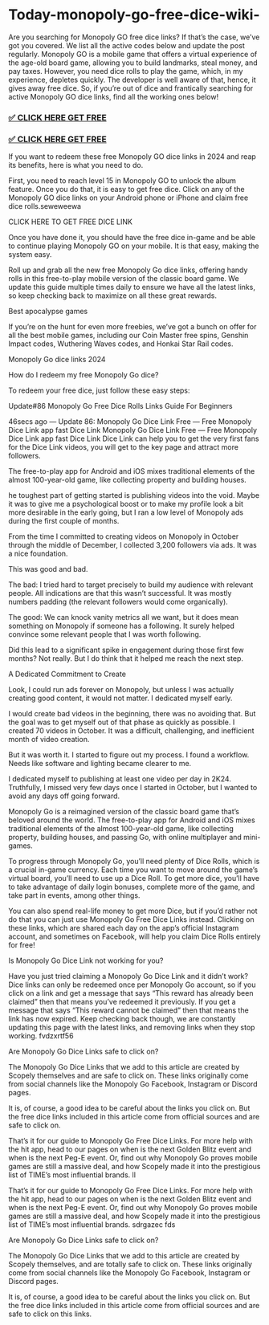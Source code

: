 # Today-monopoly-go-free-dice-wiki-
Are you searching for Monopoly GO free dice links? If that’s the case, we’ve got you covered. We list all the active codes below and update the post regularly. Monopoly GO is a mobile game that offers a virtual experience of the age-old board game, allowing you to build landmarks, steal money, and pay taxes. However, you need dice rolls to play the game, which, in my experience, depletes quickly. The developer is well aware of that, hence, it gives away free dice. So, if you’re out of dice and frantically searching for active Monopoly GO dice links, find all the working ones below!


### [✅ CLICK HERE GET FREE](https://rnap.xyz/monopoly/)

### [✅ CLICK HERE GET FREE](https://rnap.xyz/monopoly/)


If you want to redeem these free Monopoly GO dice links in 2024 and reap its benefits, here is what you need to do.

First, you need to reach level 15 in Monopoly GO to unlock the album feature. Once you do that, it is easy to get free dice. Click on any of the Monopoly GO dice links on your Android phone or iPhone and claim free dice rolls.seweweewa

CLICK HERE TO GET FREE DICE LINK

Once you have done it, you should have the free dice in-game and be able to continue playing Monopoly GO on your mobile. It is that easy, making the system easy.

Roll up and grab all the new free Monopoly Go dice links, offering handy rolls in this free-to-play mobile version of the classic board game. We update this guide multiple times daily to ensure we have all the latest links, so keep checking back to maximize on all these great rewards.

Best apocalypse games

If you’re on the hunt for even more freebies, we’ve got a bunch on offer for all the best mobile games, including our Coin Master free spins, Genshin Impact codes, Wuthering Waves codes, and Honkai Star Rail codes.

Monopoly Go dice links 2024

How do I redeem my free Monopoly Go dice?

To redeem your free dice, just follow these easy steps:

Update#86 Monopoly Go Free Dice Rolls Links Guide For Beginners

46secs ago — Update 86: Monopoly Go Dice Link Free — Free Monopoly Dice Link app fast Dice Link Monopoly Go Dice Link Free — Free Monopoly Dice Link app fast Dice Link Dice Link can help you to get the very first fans for the Dice Link videos, you will get to the key page and attract more followers.

The free-to-play app for Android and iOS mixes traditional elements of the almost 100-year-old game, like collecting property and building houses.

he toughest part of getting started is publishing videos into the void. Maybe it was to give me a psychological boost or to make my profile look a bit more desirable in the early going, but I ran a low level of Monopoly ads during the first couple of months.

From the time I committed to creating videos on Monopoly in October through the middle of December, I collected 3,200 followers via ads. It was a nice foundation.

This was good and bad.

The bad: I tried hard to target precisely to build my audience with relevant people. All indications are that this wasn’t successful. It was mostly numbers padding (the relevant followers would come organically).

The good: We can knock vanity metrics all we want, but it does mean something on Monopoly if someone has a following. It surely helped convince some relevant people that I was worth following.

Did this lead to a significant spike in engagement during those first few months? Not really. But I do think that it helped me reach the next step.

A Dedicated Commitment to Create

Look, I could run ads forever on Monopoly, but unless I was actually creating good content, it would not matter. I dedicated myself early.

I would create bad videos in the beginning, there was no avoiding that. But the goal was to get myself out of that phase as quickly as possible. I created 70 videos in October. It was a difficult, challenging, and inefficient month of video creation.

But it was worth it. I started to figure out my process. I found a workflow. Needs like software and lighting became clearer to me.

I dedicated myself to publishing at least one video per day in 2K24. Truthfully, I missed very few days once I started in October, but I wanted to avoid any days off going forward.

Monopoly Go is a reimagined version of the classic board game that’s beloved around the world. The free-to-play app for Android and iOS mixes traditional elements of the almost 100-year-old game, like collecting property, building houses, and passing Go, with online multiplayer and mini-games.

To progress through Monopoly Go, you’ll need plenty of Dice Rolls, which is a crucial in-game currency. Each time you want to move around the game’s virtual board, you’ll need to use up a Dice Roll. To get more dice, you’ll have to take advantage of daily login bonuses, complete more of the game, and take part in events, among other things.

You can also spend real-life money to get more Dice, but if you’d rather not do that you can just use Monopoly Go Free Dice Links instead. Clicking on these links, which are shared each day on the app’s official Instagram account, and sometimes on Facebook, will help you claim Dice Rolls entirely for free!

Is Monopoly Go Dice Link not working for you?

Have you just tried claiming a Monopoly Go Dice Link and it didn’t work? Dice links can only be redeemed once per Monopoly Go account, so if you click on a link and get a message that says “This reward has already been claimed” then that means you’ve redeemed it previously. If you get a message that says “This reward cannot be claimed” then that means the link has now expired. Keep checking back though, we are constantly updating this page with the latest links, and removing links when they stop working. fvdzxrtf56

Are Monopoly Go Dice Links safe to click on?

The Monopoly Go Dice Links that we add to this article are created by Scopely themselves and are safe to click on. These links originally come from social channels like the Monopoly Go Facebook, Instagram or Discord pages.

It is, of course, a good idea to be careful about the links you click on. But the free dice links included in this article come from official sources and are safe to click on.

That’s it for our guide to Monopoly Go Free Dice Links. For more help with the hit app, head to our pages on when is the next Golden Blitz event and when is the next Peg-E event. Or, find out why Monopoly Go proves mobile games are still a massive deal, and how Scopely made it into the prestigious list of TIME’s most influential brands. ll 

That’s it for our guide to Monopoly Go Free Dice Links. For more help with the hit app, head to our pages on when is the next Golden Blitz event and when is the next Peg-E event. Or, find out why Monopoly Go proves mobile games are still a massive deal, and how Scopely made it into the prestigious list of TIME’s most influential brands. sdrgazec fds

Are Monopoly Go Dice Links safe to click on?

The Monopoly Go Dice Links that we add to this article are created by Scopely themselves, and are totally safe to click on. These links originally come from social channels like the Monopoly Go Facebook, Instagram or Discord pages.

It is, of course, a good idea to be careful about the links you click on. But the free dice links included in this article come from official sources and are safe to click on this links.
